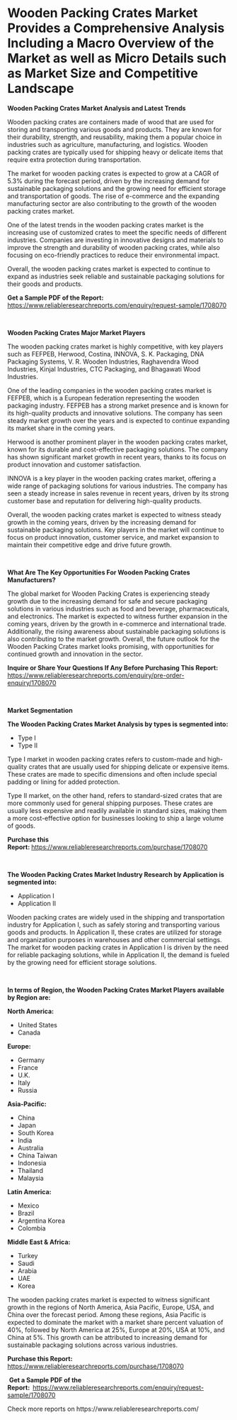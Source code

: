 <p><h1>Wooden Packing Crates Market Provides a Comprehensive Analysis Including a Macro Overview of the Market as well as Micro Details such as Market Size and Competitive Landscape</h1></p><p><strong>Wooden Packing Crates Market Analysis and Latest Trends</strong></p>
<p><p>Wooden packing crates are containers made of wood that are used for storing and transporting various goods and products. They are known for their durability, strength, and reusability, making them a popular choice in industries such as agriculture, manufacturing, and logistics. Wooden packing crates are typically used for shipping heavy or delicate items that require extra protection during transportation.</p><p>The market for wooden packing crates is expected to grow at a CAGR of 5.3% during the forecast period, driven by the increasing demand for sustainable packaging solutions and the growing need for efficient storage and transportation of goods. The rise of e-commerce and the expanding manufacturing sector are also contributing to the growth of the wooden packing crates market.</p><p>One of the latest trends in the wooden packing crates market is the increasing use of customized crates to meet the specific needs of different industries. Companies are investing in innovative designs and materials to improve the strength and durability of wooden packing crates, while also focusing on eco-friendly practices to reduce their environmental impact.</p><p>Overall, the wooden packing crates market is expected to continue to expand as industries seek reliable and sustainable packaging solutions for their goods and products.</p></p>
<p><strong>Get a Sample PDF of the Report:&nbsp;</strong> <a href="https://www.reliableresearchreports.com/enquiry/request-sample/1708070">https://www.reliableresearchreports.com/enquiry/request-sample/1708070</a></p>
<p>&nbsp;</p>
<p><strong>Wooden Packing Crates Major Market Players</strong></p>
<p><p>The wooden packing crates market is highly competitive, with key players such as FEFPEB, Herwood, Costina, INNOVA, S. K. Packaging, DNA Packaging Systems, V. R. Wooden Industries, Raghavendra Wood Industries, Kinjal Industries, CTC Packaging, and Bhagawati Wood Industries.</p><p>One of the leading companies in the wooden packing crates market is FEFPEB, which is a European federation representing the wooden packaging industry. FEFPEB has a strong market presence and is known for its high-quality products and innovative solutions. The company has seen steady market growth over the years and is expected to continue expanding its market share in the coming years.</p><p>Herwood is another prominent player in the wooden packing crates market, known for its durable and cost-effective packaging solutions. The company has shown significant market growth in recent years, thanks to its focus on product innovation and customer satisfaction.</p><p>INNOVA is a key player in the wooden packing crates market, offering a wide range of packaging solutions for various industries. The company has seen a steady increase in sales revenue in recent years, driven by its strong customer base and reputation for delivering high-quality products.</p><p>Overall, the wooden packing crates market is expected to witness steady growth in the coming years, driven by the increasing demand for sustainable packaging solutions. Key players in the market will continue to focus on product innovation, customer service, and market expansion to maintain their competitive edge and drive future growth.</p></p>
<p>&nbsp;</p>
<p><strong>What Are The Key Opportunities For Wooden Packing Crates Manufacturers?</strong></p>
<p><p>The global market for Wooden Packing Crates is experiencing steady growth due to the increasing demand for safe and secure packaging solutions in various industries such as food and beverage, pharmaceuticals, and electronics. The market is expected to witness further expansion in the coming years, driven by the growth in e-commerce and international trade. Additionally, the rising awareness about sustainable packaging solutions is also contributing to the market growth. Overall, the future outlook for the Wooden Packing Crates market looks promising, with opportunities for continued growth and innovation in the sector.</p></p>
<p><strong>Inquire or Share Your Questions If Any Before Purchasing This Report:</strong> <a href="https://www.reliableresearchreports.com/enquiry/pre-order-enquiry/1708070">https://www.reliableresearchreports.com/enquiry/pre-order-enquiry/1708070</a></p>
<p>&nbsp;</p>
<p><strong>Market Segmentation</strong></p>
<p><strong>The Wooden Packing Crates Market Analysis by types is segmented into:</strong></p>
<p><ul><li>Type I</li><li>Type II</li></ul></p>
<p><p>Type I market in wooden packing crates refers to custom-made and high-quality crates that are usually used for shipping delicate or expensive items. These crates are made to specific dimensions and often include special padding or lining for added protection.</p><p>Type II market, on the other hand, refers to standard-sized crates that are more commonly used for general shipping purposes. These crates are usually less expensive and readily available in standard sizes, making them a more cost-effective option for businesses looking to ship a large volume of goods.</p></p>
<p><strong>Purchase this Report:&nbsp;</strong><a href="https://www.reliableresearchreports.com/purchase/1708070">https://www.reliableresearchreports.com/purchase/1708070</a></p>
<p>&nbsp;</p>
<p><strong>The Wooden Packing Crates Market Industry Research by Application is segmented into:</strong></p>
<p><ul><li>Application I</li><li>Application II</li></ul></p>
<p><p>Wooden packing crates are widely used in the shipping and transportation industry for Application I, such as safely storing and transporting various goods and products. In Application II, these crates are utilized for storage and organization purposes in warehouses and other commercial settings. The market for wooden packing crates in Application I is driven by the need for reliable packaging solutions, while in Application II, the demand is fueled by the growing need for efficient storage solutions.</p></p>
<p>&nbsp;</p>
<p><strong>In terms of Region, the Wooden Packing Crates Market Players available by Region are:</strong></p>
<p>
    <p> <strong> North America: </strong>
        <ul>
            <li>United States</li>
            <li>Canada</li>
        </ul>
        </p> 
    <p> <strong> Europe: </strong>
        <ul>
            <li>Germany</li>
            <li>France</li>
            <li>U.K.</li>
            <li>Italy</li>
            <li>Russia</li>
        </ul>
        </p> 
    <p> <strong> Asia-Pacific: </strong>
        <ul>
            <li>China</li>
            <li>Japan</li>
            <li>South Korea</li>
            <li>India</li>
            <li>Australia</li>
            <li>China Taiwan</li>
            <li>Indonesia</li>
            <li>Thailand</li>
            <li>Malaysia</li>
        </ul>
        </p> 
    <p> <strong> Latin America: </strong>
        <ul>
            <li>Mexico</li>
            <li>Brazil</li>
            <li>Argentina Korea</li>
            <li>Colombia</li>
        </ul>
        </p> 
    <p> <strong> Middle East & Africa: </strong>
        <ul>
            <li>Turkey</li>
            <li>Saudi</li>
            <li>Arabia</li>
            <li>UAE</li>
            <li>Korea</li>
        </ul>
    </p>
    </p>
<p><p>The wooden packing crates market is expected to witness significant growth in the regions of North America, Asia Pacific, Europe, USA, and China over the forecast period. Among these regions, Asia Pacific is expected to dominate the market with a market share percent valuation of 40%, followed by North America at 25%, Europe at 20%, USA at 10%, and China at 5%. This growth can be attributed to increasing demand for sustainable packaging solutions across various industries.</p></p>
<p><strong>Purchase this Report: </strong><a href="https://www.reliableresearchreports.com/purchase/1708070">https://www.reliableresearchreports.com/purchase/1708070</a></p>
<p>&nbsp;<strong>Get a Sample PDF of the Report:&nbsp;&nbsp;</strong><a href="https://www.reliableresearchreports.com/enquiry/request-sample/1708070">https://www.reliableresearchreports.com/enquiry/request-sample/1708070</a></p>
<p><strong></strong></p>
<p>Check more reports on https://www.reliableresearchreports.com/</p>